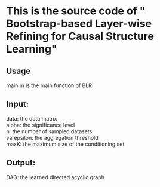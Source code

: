 # This is the source code of " Bootstrap-based Layer-wise Refining for Causal Structure Learning"

## Usage 

main.m is the main function of BLR


## Input:
data: the data matrix <br>
alpha: the significance level <br>
n: the number of sampled datasets <br>
varepsilon: the aggregation threshold <br>
maxK: the maximum size of the conditioning set


## Output:
DAG: the learned directed acyclic graph 
